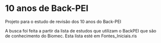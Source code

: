 # 10 anos de Back-PEI
 Projeto para o estudo de revisão dos 10 anos do Back-PEI

A busca foi feita a partir da lista de estudos que utilizam o BackPEI que são de conhecimento do Biomec. Esta lista esté em Fontes_Iniciais.ris

